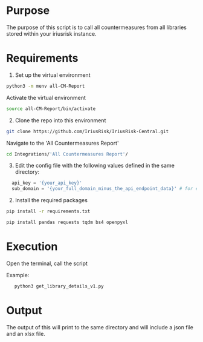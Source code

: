 # Purpose 

The purpose of this script is to call all countermeasures from all libraries stored within your iriusrisk instance. 

# Requirements

1. Set up the virtual environment

```bash
python3 -m menv all-CM-Report
```

Activate the virtual environment
```bash
source all-CM-Report/bin/activate
```

2. Clone the repo into this environment

```bash
git clone https://github.com/IriusRisk/IriusRisk-Central.git
```
Navigate to the 'All Countermeasures Report'

```bash
cd Integrations/'All Countermeasures Report'/
```

3. Edit the config file with the following values defined in the same directory: 

```python
  api_key = '{your_api_key}'
  sub_domain = '{your_full_domain_minus_the_api_endpoint_data}' # for example https://demo.iriusrisk.com
```

2. Install the required packages

```bash
pip install -r requirements.txt
```

```bash
pip install pandas requests tqdm bs4 openpyxl
```

# Execution

Open the terminal, call the script

Example: 

```bash
   python3 get_library_details_v1.py
```

# Output
The output of this will print to the same directory and will include a json file and an xlsx file. 
